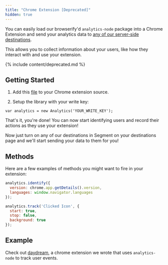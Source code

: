 ```yaml
---
title: "Chrome Extension [Deprecated]"
hidden: true
---
```


You can easily load our browserify'd `analytics-node` package into a Chrome Extension and send your analytics data to [any of our server-side destinations](/docs/destinations).

This allows you to collect information about your users, like how they interact with and use your extension.

{% include content/deprecated.md %}

## Getting Started

1) Add this [file](https://github.com/segmentio/analytics-node/blob/master/analytics-node.js) to your Chrome extension source.

2) Setup the library with your write key:

`var analytics = new Analytics('YOUR_WRITE_KEY');`

That's it, you're done! You can now start identifying users and record their actions as they use your extension!

Now just turn on any of our destinations in Segment on your destinations page and we'll start sending your data to them for you!

## Methods

Here are a few examples of methods you might want to fire in your extension:

```javascript
analytics.identify({
  version: chrome.app.getDetails().version,
  languages: window.navigator.languages
});
```

```javascript
analytics.track('Clicked Icon', {
  start: true,
  stop: false,
  background: true
});
```

## Example

Check out [daydream](https://github.com/segmentio/daydream), a chrome extension we wrote that uses `analytics-node` to track user events.
